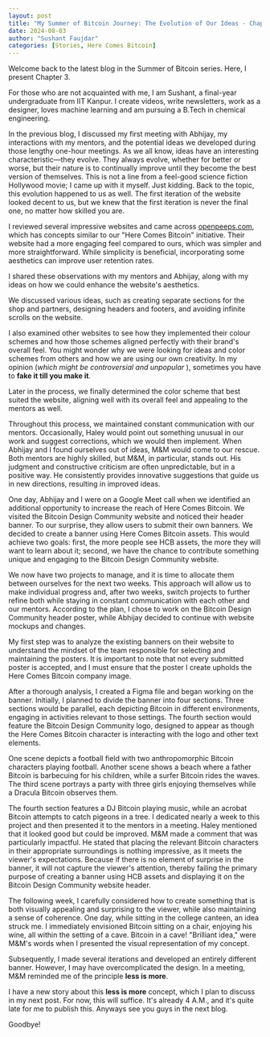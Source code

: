 ```yaml
---
layout: post
title: "My Summer of Bitcoin Journey: The Evolution of Our Ideas - Chapter 3"
date: 2024-08-03
author: "Sushant Faujdar"
categories: [Stories, Here Comes Bitcoin]
---
```


Welcome back to the latest blog in the Summer of Bitcoin series. Here, I present Chapter 3.

For those who are not acquainted with me, I am Sushant, a final-year undergraduate from IIT Kanpur. I create videos, write newsletters, work as a designer, loves machine learning and am pursuing a B.Tech in chemical engineering.

In the previous blog, I discussed my first meeting with Abhijay, my interactions with my mentors, and the potential ideas we developed during those lengthy one-hour meetings. As we all know, ideas have an interesting characteristic—they evolve. They always evolve, whether for better or worse, but their nature is to continually improve until they become the best version of themselves. This is not a line from a feel-good science fiction Hollywood movie; I came up with it myself. Just kidding. Back to the topic, this evolution happened to us as well. The first iteration of the website looked decent to us, but we knew that the first iteration is never the final one, no matter how skilled you are.

I reviewed several impressive websites and came across [openpeeps.com](https://www.openpeeps.com), which has concepts similar to our "Here Comes Bitcoin" initiative. Their website had a more engaging feel compared to ours, which was simpler and more straightforward. While simplicity is beneficial, incorporating some aesthetics can improve user retention rates.

I shared these observations with my mentors and Abhijay, along with my ideas on how we could enhance the website's aesthetics.

We discussed various ideas, such as creating separate sections for the shop and partners, designing headers and footers, and avoiding infinite scrolls on the website.

I also examined other websites to see how they implemented their colour schemes and how those schemes aligned perfectly with their brand's overall feel. You might wonder why we were looking for ideas and color schemes from others and how we are using our own creativity. In my opinion (*which might be controversial and unpopular* ), sometimes you have to **fake it till you make it**.

Later in the process, we finally determined the color scheme that best suited the website, aligning well with its overall feel and appealing to the mentors as well.

Throughout this process, we maintained constant communication with our mentors. Occasionally, Haley would point out something unusual in our work and suggest corrections, which we would then implement. When Abhijay and I found ourselves out of ideas, M&M would come to our rescue. Both mentors are highly skilled, but M&M, in particular, stands out. His judgment and constructive criticism are often unpredictable, but in a positive way. He consistently provides innovative suggestions that guide us in new directions, resulting in improved ideas.

One day, Abhijay and I were on a Google Meet call when we identified an additional opportunity to increase the reach of Here Comes Bitcoin. We visited the Bitcoin Design Community website and noticed their header banner. To our surprise, they allow users to submit their own banners. We decided to create a banner using Here Comes Bitcoin assets. This would achieve two goals: first, the more people see HCB assets, the more they will want to learn about it; second, we have the chance to contribute something unique and engaging to the Bitcoin Design Community website.

We now have two projects to manage, and it is time to allocate them between ourselves for the next two weeks. This approach will allow us to make individual progress and, after two weeks, switch projects to further refine both while staying in constant communication with each other and our mentors. According to the plan, I chose to work on the Bitcoin Design Community header poster, while Abhijay decided to continue with website mockups and changes.

My first step was to analyze the existing banners on their website to understand the mindset of the team responsible for selecting and maintaining the posters. It is important to note that not every submitted poster is accepted, and I must ensure that the poster I create upholds the Here Comes Bitcoin company image.

After a thorough analysis, I created a Figma file and began working on the banner. Initially, I planned to divide the banner into four sections. Three sections would be parallel, each depicting Bitcoin in different environments, engaging in activities relevant to those settings. The fourth section would feature the Bitcoin Design Community logo, designed to appear as though the Here Comes Bitcoin character is interacting with the logo and other text elements.

One scene depicts a football field with two anthropomorphic Bitcoin characters playing football. Another scene shows a beach where a father Bitcoin is barbecuing for his children, while a surfer Bitcoin rides the waves. The third scene portrays a party with three girls enjoying themselves while a Dracula Bitcoin observes them.

The fourth section features a DJ Bitcoin playing music, while an acrobat Bitcoin attempts to catch pigeons in a tree. I dedicated nearly a week to this project and then presented it to the mentors in a meeting. Haley mentioned that it looked good but could be improved. M&M made a comment that was particularly impactful. He stated that placing the relevant Bitcoin characters in their appropriate surroundings is nothing impressive, as it meets the viewer's expectations. Because if there is no element of surprise in the banner, it will not capture the viewer's attention, thereby failing the primary purpose of creating a banner using HCB assets and displaying it on the Bitcoin Design Community website header.

The following week, I carefully considered how to create something that is both visually appealing and surprising to the viewer, while also maintaining a sense of coherence. One day, while sitting in the college canteen, an idea struck me. I immediately envisioned Bitcoin sitting on a chair, enjoying his wine, all within the setting of a cave. Bitcoin in a cave! "Brilliant idea," were M&M's words when I presented the visual representation of my concept.

Subsequently, I made several iterations and developed an entirely different banner. However, I may have overcomplicated the design. In a meeting, M&M reminded me of the principle **less is more**.

I have a new story about this **less is more** concept, which I plan to discuss in my next post. For now, this will suffice. It's already 4 A.M., and it's quite late for me to publish this. Anyways see you guys in the next blog.

Goodbye!

